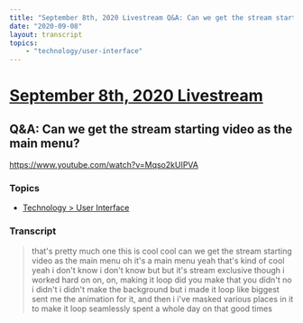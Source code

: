 ```yaml
---
title: "September 8th, 2020 Livestream Q&A: Can we get the stream starting video as the main menu?"
date: "2020-09-08"
layout: transcript
topics:
    - "technology/user-interface"
---
```

# [September 8th, 2020 Livestream](../2020-09-08.md)
## Q&A: Can we get the stream starting video as the main menu?
https://www.youtube.com/watch?v=Mqso2kUIPVA

### Topics
* [Technology > User Interface](../topics/technology/user-interface.md)

### Transcript

> that's pretty much one this is cool cool can we get the stream starting video as the main menu oh it's a main menu yeah that's kind of cool yeah i don't know i don't know but but it's stream exclusive though i worked hard on on, on, making it loop did you make that you didn't no i didn't i didn't make the background but i made it loop like biggest sent me the animation for it, and then i i've masked various places in it to make it loop seamlessly spent a whole day on that good times
